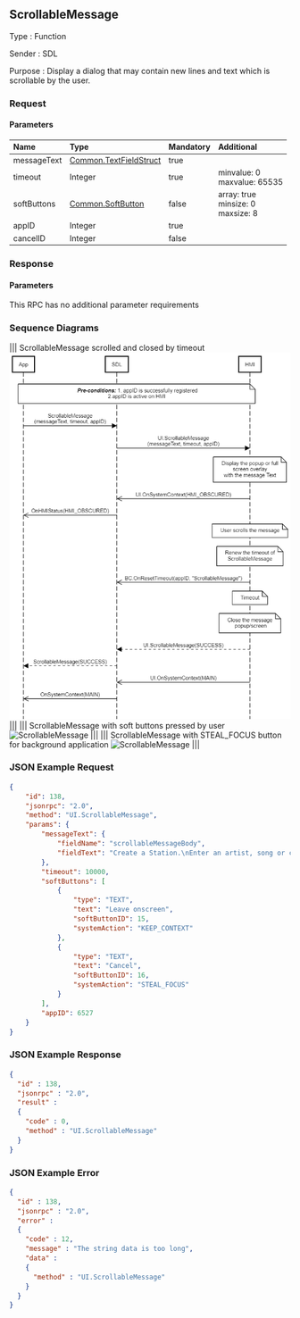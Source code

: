 ## ScrollableMessage

Type
: Function

Sender
: SDL

Purpose
: Display a dialog that may contain new lines and text which is scrollable by the user.

### Request

#### Parameters

|Name|Type|Mandatory|Additional|
|:---|:---|:--------|:---------|
|messageText|[Common.TextFieldStruct](../../common/structs/#textfieldstruct)|true||
|timeout|Integer|true|minvalue: 0<br>maxvalue: 65535|
|softButtons|[Common.SoftButton](../../common/structs/#softbutton)|false|array: true<br>minsize: 0<br>maxsize: 8|
|appID|Integer|true||
|cancelID|Integer|false||

### Response

#### Parameters

This RPC has no additional parameter requirements

### Sequence Diagrams
|||
ScrollableMessage scrolled and closed by timeout
![ScrollableMessage](./assets/ScrollableMessageScrollTimeout.png)
|||
|||
ScrollableMessage with soft buttons pressed by user
![ScrollableMessage](./assets/ScrollableMessageSoftButtonPress.png)
|||
|||
ScrollableMessage with STEAL_FOCUS button for background application
![ScrollableMessage](./assets/ScrollableMessageStealFocus.png)
|||

### JSON Example Request

```json
{
	"id": 138,
	"jsonrpc": "2.0",
	"method": "UI.ScrollableMessage",
	"params": {
		"messageText": {
			"fieldName": "scrollableMessageBody",
			"fieldText": "Create a Station.\nEnter an artist, song or composer in the Search box in the top left corner. We'll create a radio station featuring that music and more like it. You can also create a new station from the song or artist currently playing by hovering over the album artwork, clicking the white up-arrow and selecting New Station—you can choose From Song or From Artist."
		},
		"timeout": 10000,
		"softButtons": [
			{
				"type": "TEXT",
				"text": "Leave onscreen",
				"softButtonID": 15,
				"systemAction": "KEEP_CONTEXT"
			},
			{
				"type": "TEXT",
				"text": "Cancel",
				"softButtonID": 16,
				"systemAction": "STEAL_FOCUS"
			}
		],
		"appID": 6527
	}
}
```

### JSON Example Response

```json
{
  "id" : 138,
  "jsonrpc" : "2.0",
  "result" :
  {
    "code" : 0,
    "method" : "UI.ScrollableMessage"
  }
}
```

### JSON Example Error

```json
{
  "id" : 138,
  "jsonrpc" : "2.0",
  "error" :
  {
    "code" : 12,
    "message" : "The string data is too long",
    "data" :
    {
      "method" : "UI.ScrollableMessage"
    }
  }
}
```
